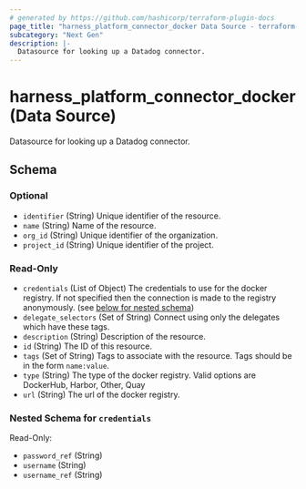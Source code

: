 ```yaml
---
# generated by https://github.com/hashicorp/terraform-plugin-docs
page_title: "harness_platform_connector_docker Data Source - terraform-provider-harness"
subcategory: "Next Gen"
description: |-
  Datasource for looking up a Datadog connector.
---
```


# harness_platform_connector_docker (Data Source)

Datasource for looking up a Datadog connector.



<!-- schema generated by tfplugindocs -->
## Schema

### Optional

- `identifier` (String) Unique identifier of the resource.
- `name` (String) Name of the resource.
- `org_id` (String) Unique identifier of the organization.
- `project_id` (String) Unique identifier of the project.

### Read-Only

- `credentials` (List of Object) The credentials to use for the docker registry. If not specified then the connection is made to the registry anonymously. (see [below for nested schema](#nestedatt--credentials))
- `delegate_selectors` (Set of String) Connect using only the delegates which have these tags.
- `description` (String) Description of the resource.
- `id` (String) The ID of this resource.
- `tags` (Set of String) Tags to associate with the resource. Tags should be in the form `name:value`.
- `type` (String) The type of the docker registry. Valid options are DockerHub, Harbor, Other, Quay
- `url` (String) The url of the docker registry.

<a id="nestedatt--credentials"></a>
### Nested Schema for `credentials`

Read-Only:

- `password_ref` (String)
- `username` (String)
- `username_ref` (String)


